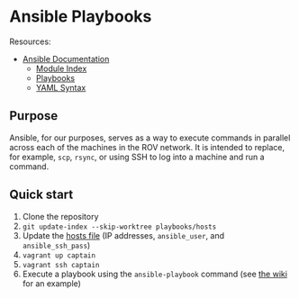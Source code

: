 Ansible Playbooks
=================

Resources:

- [Ansible Documentation](http://docs.ansible.com/ansible/)
    - [Module Index](http://docs.ansible.com/ansible/modules_by_category.html)
    - [Playbooks](http://docs.ansible.com/ansible/playbooks.html)
    - [YAML Syntax](http://docs.ansible.com/ansible/YAMLSyntax.html)

Purpose
-------

Ansible, for our purposes, serves as a way to execute commands in parallel across each of the machines in the ROV network. It is intended to replace, for example, `scp`, `rsync`, or using SSH to log into a machine and run a command.

Quick start
-----------

1. Clone the repository
2. `git update-index --skip-worktree playbooks/hosts`
3. Update the [hosts file](hosts) (IP addresses, `ansible_user`, and `ansible_ssh_pass`)
4. `vagrant up captain`
5. `vagrant ssh captain`
6. Execute a playbook using the `ansible-playbook` command (see [the wiki](https://github.com/EasternEdgeRobotics/2016/wiki/Ansible-playbooks) for an example)
